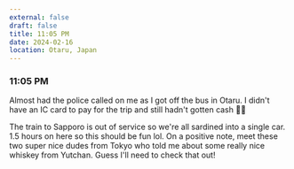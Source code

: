 ```yaml
---
external: false
draft: false
title: 11:05 PM
date: 2024-02-16
location: Otaru, Japan
---
```


### 11:05 PM

Almost had the police called on me as I got off the bus in Otaru. I didn't have an IC card to pay for the trip and still hadn't gotten cash 😬😬


The train to Sapporo is out of service so we're all sardined into a single car. 1.5 hours on here so this should be fun lol. On a positive note, meet these two super nice dudes from Tokyo who told me about some really nice whiskey from Yutchan. Guess I'll need to check that out!


